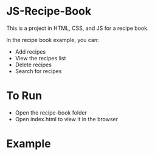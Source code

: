 # JS-Recipe-Book
This is a project in HTML, CSS, and JS for a recipe book.

In the recipe book example, you can:
* Add recipes
* View the recipes list
* Delete recipes
* Search for recipes

# To Run

* Open the recipe-book folder
* Open index.html to view it in the browser

# Example


